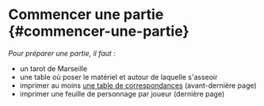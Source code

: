 # Commencer une partie {#commencer-une-partie}

_Pour préparer une partie, il faut :_

*   un tarot de Marseille
*   une table où poser le matériel et autour de laquelle s&#039;asseoir
*   imprimer au moins [une table de correspondances](correspondances.md) (avant-dernière page)
*   imprimer une feuille de personnage par joueur (dernière page)